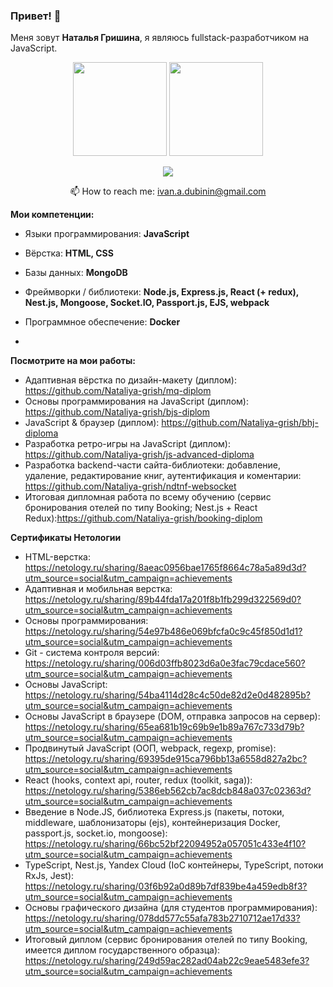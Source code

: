 ### Привет! 👋

Меня зовут **Наталья Гришина**, я являюсь fullstack-разработчиком на JavaScript. 

<p align='center'>
   <a href="https://github-readme-stats.vercel.app/api?username=IvanDubinin&show_icons=true&count_private=true"><img
           height=150
           src="https://github-readme-stats.vercel.app/api?username=IvanDubinin&show_icons=true&count_private=true"/></a>
   <a href="https://github.com/IvanDubinin/github-readme-stats"><img height=150
                                                                  src="https://github-readme-stats.vercel.app/api/top-langs/?username=IvanDubinin&layout=compact"/></a>
</p>

<p align='center'>
   <a href="https://telegram.me/DuIval">
       <img src="https://img.shields.io/badge/Telegram-2CA5E0?style=for-the-badge&logo=telegram&logoColor=white"/>
   </a>
<p align='center'>
   📫 How to reach me: <a href='mailto:ivan.a.dubinin@gmail.com'>ivan.a.dubinin@gmail.com</a>
</p>



**Мои компетенции:**

- Языки программирования: **JavaScript**
- Вёрстка: **HTML, CSS**
- Базы данных: **MongoDB**
- Фреймворки / библиотеки: **Node.js, Express.js, React (+ redux), Nest.js, Mongoose, Socket.IO, Passport.js, EJS, webpack**
- Программное обеспечение: **Docker**

- 
**Посмотрите на мои работы:**
- Адаптивная вёрстка по дизайн-макету (диплом): https://github.com/Nataliya-grish/mq-diplom
- Основы программирования на JavaScript (диплом): https://github.com/Nataliya-grish/bjs-diplom
- JavaScript & браузер (диплом): https://github.com/Nataliya-grish/bhj-diploma
- Разработка ретро-игры на JavaScript (диплом): https://github.com/Nataliya-grish/js-advanced-diploma
- Разработка backend-части сайта-библиотеки: добавление, удаление, редактирование книг, аутентификация и коментарии: https://github.com/Nataliya-grish/ndtnf-websocket
- Итоговая дипломная работа по всему обучению (сервис бронирования отелей по типу Booking; Nest.js + React Redux):https://github.com/Nataliya-grish/booking-diplom


**Сертификаты Нетологии** 
- HTML-верстка: https://netology.ru/sharing/8aeac0956bae1765f8664c78a5a89d3d?utm_source=social&utm_campaign=achievements
- Адаптивная и мобильная верстка: https://netology.ru/sharing/89b44fda17a201f8b1fb299d322569d0?utm_source=social&utm_campaign=achievements
- Основы программирования: https://netology.ru/sharing/54e97b486e069bfcfa0c9c45f850d1d1?utm_source=social&utm_campaign=achievements
- Git - система контроля версий: https://netology.ru/sharing/006d03ffb8023d6a0e3fac79cdace560?utm_source=social&utm_campaign=achievements
- Основы JavaScript: https://netology.ru/sharing/54ba4114d28c4c50de82d2e0d482895b?utm_source=social&utm_campaign=achievements
- Основы JavaScript в браузере (DOM, отправка запросов на сервер): https://netology.ru/sharing/65ea681b19c69b9e1b89a767c733d79b?utm_source=social&utm_campaign=achievements
- Продвинутый JavaScript (ООП, webpack, regexp, promise): https://netology.ru/sharing/69395de915ca796bb13a6558d827a2bc?utm_source=social&utm_campaign=achievements
- React (hooks, context api, router, redux (toolkit, saga)): https://netology.ru/sharing/5386eb562cb7ac8dcb848a037c02363d?utm_source=social&utm_campaign=achievements
- Введение в Node.JS, библиотека Express.js (пакеты, потоки, middleware, шаблонизаторы (ejs), контейнеризация Docker, passport.js, socket.io, mongoose): https://netology.ru/sharing/66bc52bf22094952a057051c433e4f10?utm_source=social&utm_campaign=achievements
- TypeScript, Nest.js, Yandex Cloud (IoC контейнеры, TypeScript, потоки RxJs, Jest): https://netology.ru/sharing/03f6b92a0d89b7df839be4a459edb8f3?utm_source=social&utm_campaign=achievements
- Основы графического дизайна (для студентов программирования): https://netology.ru/sharing/078dd577c55afa783b2710712ae17d33?utm_source=social&utm_campaign=achievements
- Итоговый диплом (сервис бронирования отелей по типу Booking, имеется диплом государственного образца): https://netology.ru/sharing/249d59ac282ad04ab22c9eae5483efe3?utm_source=social&utm_campaign=achievements
